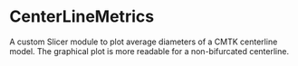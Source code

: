 # CenterLineMetrics
A custom Slicer module to plot average diameters of a CMTK centerline model. The graphical plot is more readable for a non-bifurcated centerline.
